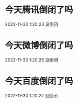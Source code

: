 # 今天腾讯倒闭了吗

2022-11-30 1:20:23 没倒闭

# 今天微博倒闭了吗

2022-11-30 1:20:26 没倒闭

# 今天百度倒闭了吗

2022-11-30 1:20:27 没倒闭

